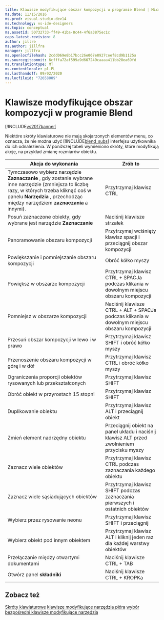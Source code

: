 ```yaml
---
title: Klawisze modyfikujące obszar kompozycji w programie Blend | Microsoft Docs
ms.date: 11/15/2016
ms.prod: visual-studio-dev14
ms.technology: vs-ide-designers
ms.topic: conceptual
ms.assetid: 50732733-ff49-41ba-8c44-4f6a3875ec1c
caps.latest.revision: 8
author: jillre
ms.author: jillfra
manager: jillfra
ms.openlocfilehash: 2cdd069e8b17bcc26e067e0927ceef8cd9b1125a
ms.sourcegitcommit: 6cfffa72af599a9d667249caaaa411bb28ea69fd
ms.translationtype: MT
ms.contentlocale: pl-PL
ms.lasthandoff: 09/02/2020
ms.locfileid: "72658009"
---
```

# <a name="artboard-modifier-keys-in-blend"></a>Klawisze modyfikujące obszar kompozycji w programie Blend
[!INCLUDE[vs2017banner](../includes/vs2017banner.md)]

Niektóre skróty klawiaturowe nie mają skojarzonych elementów menu, co oznacza, że nie można użyć [!INCLUDE[blend_subs](../includes/blend-subs-md.md)] interfejsu użytkownika do ich odnalezienia. W poniższej tabeli wymieniono skróty, które modyfikują akcję, na przykład zmianę rozmiarów obiektu.

|Akcja do wykonania|Zrób to|
|-----------------------|-------------|
|Tymczasowo wybierz narzędzie **Zaznaczanie** , gdy zostanie wybrane inne narzędzie (zmniejsza to liczbę razy, w których trzeba kliknąć coś w panelu **Narzędzia** , przechodząc między narzędziem **zaznaczania** a innymi).|Przytrzymaj klawisz CTRL|
|Posuń zaznaczone obiekty, gdy wybrane jest narzędzie **Zaznaczanie**|Naciśnij klawisze strzałek|
|Panoramowanie obszaru kompozycji|Przytrzymaj wciśnięty klawisz spacji i przeciągnij obszar kompozycji|
|Powiększanie i pomniejszanie obszaru kompozycji|Obróć kółko myszy|
|Powiększ w obszarze kompozycji|Przytrzymaj klawisz CTRL + SPACJa podczas klikania w dowolnym miejscu obszaru kompozycji|
|Pomniejsz w obszarze kompozycji|Naciśnij klawisze CTRL + ALT + SPACJa podczas klikania w dowolnym miejscu obszaru kompozycji|
|Przesuń obszar kompozycji w lewo i w prawo|Przytrzymaj klawisz SHIFT i obróć kółko myszy|
|Przenoszenie obszaru kompozycji w górę i w dół|Przytrzymaj klawisz CTRL i obróć kółko myszy|
|Ograniczenia proporcji obiektów rysowanych lub przekształconych|Przytrzymaj klawisz SHIFT|
|Obróć obiekt w przyrostach 15 stopni|Przytrzymaj klawisz SHIFT|
|Duplikowanie obiektu|Przytrzymaj klawisz ALT i przeciągnij obiekt|
|Zmień element nadrzędny obiektu|Przeciągnij obiekt na panel układu i naciśnij klawisz ALT przed zwolnieniem przycisku myszy|
|Zaznacz wiele obiektów|Przytrzymaj klawisz CTRL podczas zaznaczania każdego obiektu|
|Zaznacz wiele sąsiadujących obiektów|Przytrzymaj klawisz SHIFT podczas zaznaczania pierwszych i ostatnich obiektów|
|Wybierz przez rysowanie neonu|Przytrzymaj klawisz SHIFT i przeciągnij|
|Wybierz obiekt pod innym obiektem|Przytrzymaj klawisz ALT i kliknij jeden raz dla każdej warstwy obiektów|
|Przełączanie między otwartymi dokumentami|Naciśnij klawisze CTRL + TAB|
|Otwórz panel **składniki**|Naciśnij klawisze CTRL + KROPKa|

## <a name="see-also"></a>Zobacz też
 [Skróty klawiaturowe](../designers/keyboard-shortcuts-in-blend.md) [klawisze modyfikujące narzędzia pióra](../designers/pen-tool-modifier-keys-in-blend.md) [wybór bezpośredni klawisze modyfikujące narzędzia](../designers/direct-selection-tool-modifier-keys-in-blend.md)
